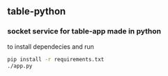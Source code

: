 ## table-python

### socket service for table-app made in python

to install dependecies and run 
```bash
pip install -r requirements.txt
./app.py
```

